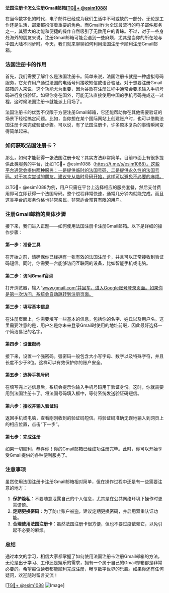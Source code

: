 **法国注册卡怎么注册Gmail邮箱[[TG💪+ @esim1088](https://t.me/s/esim1088)]**

在当今数字化的时代，电子邮件已经成为我们生活中不可或缺的一部分。无论是工作还是生活，邮箱都扮演着重要的角色。而Gmail作为全球最流行的电子邮件服务之一，其强大的功能和便捷的操作自然吸引了无数用户的青睐。不过，对于一些身处海外的朋友来说，注册Gmail邮箱可能会遇到一些麻烦，尤其是当你的所在地与中国大陆不同步时。今天，我们就来聊聊如何利用法国注册卡顺利注册Gmail邮箱。

### 法国注册卡的作用

首先，我们需要了解什么是法国注册卡。简单来说，法国注册卡就是一种虚拟号码服务，它允许用户通过法国的电话号码接收短信或语音验证。对于想要注册Gmail邮箱的人来说，这个功能尤为重要，因为谷歌在注册过程中通常会要求输入手机号码进行身份验证。如果你身在国外，可能无法直接使用中国的手机号码完成这一过程，这时候法国注册卡就能派上用场了。

法国注册卡的优势不仅限于方便注册Gmail邮箱，它还能帮助你在其他需要验证的场景下轻松搞定问题。比如，当你想在某个国际网站上创建账户时，也可以借助法国注册卡来完成验证步骤。可以说，有了法国注册卡，许多原本复杂的事情瞬间变得简单起来。

### 如何获取法国注册卡？

那么，如何才能获得一张法国注册卡呢？其实方法非常简单。目前市面上有很多提供此类服务的平台，比如TG💪+ @esim1088（https://t.me/s/esim1088）。这些平台通常会提供两种服务：一是提供临时的法国号码，二是提供永久性的法国号码。对于初次尝试的朋友，建议先从临时号码开始，这样可以避免不必要的麻烦。

以TG💪+ @esim1088为例，用户只需在平台上选择相应的服务套餐，然后支付费用即可立即获得一个法国号码。整个过程非常快速，通常几分钟内就能完成。而且这类平台的服务价格也非常亲民，非常适合预算有限的用户。

### 注册Gmail邮箱的具体步骤

接下来，我们进入正题——如何使用法国注册卡注册Gmail邮箱。以下是详细的操作步骤：

#### 第一步：准备工具
在开始之前，请确保你已经拥有一张有效的法国注册卡，并且可以正常接收到验证码短信。同时，你需要一台能够访问互联网的设备，比如智能手机或电脑。

#### 第二步：访问Gmail官网
打开浏览器，输入“www.gmail.com”并回车，进入Google账号登录页面。如果你是第一次访问，系统会自动跳转到注册页面。

#### 第三步：填写基本信息
在注册页面上，你需要填写一些基本的信息，包括你的名字、姓氏以及用户名。这里需要注意的是，用户名是你未来登录Gmail时使用的地址前缀，因此最好选择一个简洁易记的名字。

#### 第四步：设置密码
接下来，设置一个强密码。强密码一般包含大小写字母、数字以及特殊字符，并且长度不少于8位。这样可以有效保护你的账户安全。

#### 第五步：选择手机号码
在填写完上述信息后，系统会提示你输入手机号码用于验证身份。这时，你就需要用到法国注册卡了。将法国号码填入框中，等待系统发送验证码短信。

#### 第六步：接收并输入验证码
返回手机或电脑，查看刚刚收到的验证码短信。将验证码准确无误地输入到网页上的相应位置，点击“下一步”。

#### 第七步：完成注册
如果一切顺利，恭喜你！你的Gmail邮箱已经成功注册完毕。此时，你可以开始享受Gmail提供的各种便利服务了。

### 注意事项

虽然使用法国注册卡注册Gmail邮箱相对简单，但在操作过程中还是有一些需要注意的地方：

1. **保护隐私**：不要随意泄露自己的个人信息，尤其是在公共网络环境下操作时更需谨慎。
2. **定期更换密码**：为了防止账户被盗，建议定期更换密码，并启用双重认证功能。
3. **合理使用法国注册卡**：虽然法国注册卡很方便，但也不要过度依赖它，以免引起不必要的麻烦。

### 总结

通过本文的学习，相信大家都掌握了如何使用法国注册卡注册Gmail邮箱的方法。无论是出于学习、工作还是娱乐的需求，拥有一个属于自己的Gmail邮箱都是非常必要的。希望每位读者都能顺利完成注册，畅享数字世界的乐趣。如果你还有任何疑问，欢迎随时留言交流！

[[TG💪+ @esim1088](https://t.me/s/esim1088) ![Image](https://i.postimg.cc/4NQfJmqS/Snipaste-2025-05-13-00-14-12.png)]
